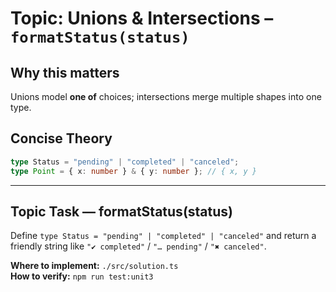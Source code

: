 # Topic: Unions & Intersections – `formatStatus(status)`

## Why this matters
Unions model **one of** choices; intersections merge multiple shapes into one type.

## Concise Theory
```ts
type Status = "pending" | "completed" | "canceled";
type Point = { x: number } & { y: number }; // { x, y }
```

---

## Topic Task — **formatStatus(status)**
Define `type Status = "pending" | "completed" | "canceled"` and return a friendly string like `"✔ completed"` / `"… pending"` / `"✖ canceled"`.

**Where to implement:** `./src/solution.ts`  
**How to verify:** `npm run test:unit3`
